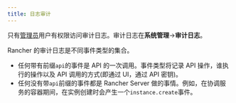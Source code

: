 ```yaml
---
title: 日志审计
---
```


只有[管理员](/docs/rancher1configurations/environments/access-control/_index#管理员)用户有权限访问审计日志。审计日志在**系统管理**->**审计日志**。

Rancher 的审计日志是不同事件类型的集合。

- 任何带有前缀`api`的事件是 API 的一次调用。事件类型将记录 API 操作，谁执行的操作以及 API 调用的方式(即通过 UI，通过 API 密钥)。
- 任何没有带`api`前缀的事件都是 Rancher Server 做的事情。例如，在协调服务的容器期间，在实例创建时会产生一个`instance.create`事件。
